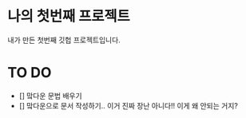 # 나의 첫번째  프로젝트

내가 만든 첫번째 깃헙 프로젝트입니다. 

# TO DO

- [] 맠다운 문법 배우기
- [] 맠다운으로 문서 작성하기.. 이거 진짜 장난 아니다!! 이게 왜 안되는 거지?